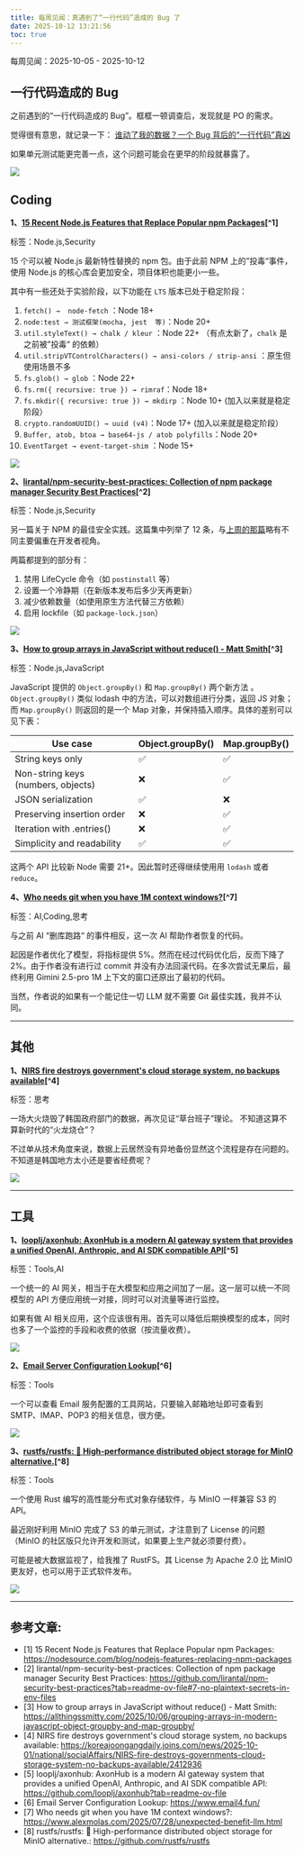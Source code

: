 ```yaml
---
title: 每周见闻：真遇到了“一行代码”造成的 Bug 了
date: 2025-10-12 13:21:56
toc: true
---
```


每周见闻：2025-10-05 - 2025-10-12

## 一行代码造成的 Bug

之前遇到的“一行代码造成的 Bug”。框框一顿调查后，发现就是 PO 的需求。

觉得很有意思，就记录一下：
[谁动了我的数据？一个 Bug 背后的“一行代码”真凶](https://konata9.github.io/article/q0kuswk4/)

如果单元测试能更完善一点，这个问题可能会在更早的阶段就暴露了。

![](https://raw.githubusercontent.com/Konata9/pic-base/main/pics/202510071549352.png)

## Coding
**1、[15 Recent Node.js Features that Replace Popular npm Packages](https://nodesource.com/blog/nodejs-features-replacing-npm-packages)[^1]**

标签：Node.js,Security

15 个可以被 Node.js 最新特性替换的 npm 包。由于此前 NPM 上的”投毒“事件，使用 Node.js 的核心库会更加安全，项目体积也能更小一些。

其中有一些还处于实验阶段，以下功能在 `LTS` 版本已处于稳定阶段：

1. `fetch() →  node-fetch` ：Node 18+
2. `node:test → 测试框架(mocha, jest  等)`：Node 20+ 
3. `util.styleText() → chalk / kleur` ：Node 22+ （有点太新了，`chalk` 是之前被”投毒“ 的依赖）
4. `util.stripVTControlCharacters() → ansi-colors / strip-ansi` ：原生但使用场景不多
5. `fs.glob() → glob` ：Node 22+ 
6. `fs.rm({ recursive: true }) → rimraf`：Node 18+
7. `fs.mkdir({ recursive: true }) → mkdirp` ：Node 10+ (加入以来就是稳定阶段）
8. `crypto.randomUUID() → uuid (v4)`：Node 17+ (加入以来就是稳定阶段）
9. `Buffer, atob, btoa → base64-js / atob polyfills`：Node 20+
10. `EventTarget → event-target-shim` ：Node 15+ 

![](https://images.ctfassets.net/hspc7zpa5cvq/6F0nBbgh1IqDHIKbZzwqhs/9c248deadad6ee386909e92203f4556f/15_Features.png)

**2、[lirantal/npm-security-best-practices: Collection of npm package manager Security Best Practices](https://github.com/lirantal/npm-security-best-practices?tab=readme-ov-file#7-no-plaintext-secrets-in-env-files)[^2]**

标签：Node.js,Security

另一篇关于 NPM 的最佳安全实践。这篇集中列举了 12 条，与[上周的那篇](https://konata9.github.io/weekly/2025/09/28/35-%E6%AF%8F%E5%91%A8%E8%A7%81%E9%97%BB-20250921_20250928/)略有不同主要偏重在开发者视角。

两篇都提到的部分有：

1. 禁用 LifeCycle 命令（如 `postinstall` 等）
2. 设置一个冷静期（在新版本发布后多少天再更新）
3. 减少依赖数量（如使用原生方法代替三方依赖）
4. 启用 lockfile（如 `package-lock.json`）

![](https://repository-images.githubusercontent.com/1068329305/d834eb95-ee0e-4b65-9b48-45f24be6fce8)

**3、[How to group arrays in JavaScript without reduce() - Matt Smith](https://allthingssmitty.com/2025/10/06/grouping-arrays-in-modern-javascript-object-groupby-and-map-groupby/)[^3]**

标签：Node.js,JavaScript

JavaScript 提供的 `Object.groupBy()` 和 `Map.groupBy()` 两个新方法 。
`Object.groupBy()` 类似 lodash 中的方法，可以对数组进行分类，返回 JS 对象；而 `Map.groupBy()` 则返回的是一个 Map 对象，并保持插入顺序。具体的差别可以见下表：

| Use case 	| Object.groupBy() 	| Map.groupBy() |
| --------- | ----------------- | ------------- |
| String keys only 	| ✅ 	| ✅ |
| Non-string keys (numbers, objects) 	| ❌ 	| ✅ |
| JSON serialization 	| ✅ 	| ❌ |
| Preserving insertion order 	| ❌ 	| ✅ |
| Iteration with .entries() 	| ❌ 	| ✅ |
| Simplicity and readability 	| ✅ 	| ✅ |

这两个 API 比较新 Node 需要 21+。因此暂时还得继续使用用 `lodash` 或者 `reduce`。

**4、[Who needs git when you have 1M context windows?](https://www.alexmolas.com/2025/07/28/unexpected-benefit-llm.html)[^7]**

标签：AI,Coding,思考

与之前 AI “删库跑路“ 的事件相反，这一次 AI 帮助作者恢复的代码。

起因是作者优化了模型，将指标提供 5%。然而在经过代码优化后，反而下降了 2%。由于作者没有进行过 commit 并没有办法回滚代码。在多次尝试无果后，最终利用 Gimini 2.5-pro 1M 上下文的窗口还原出了最初的代码。

当然，作者说的如果有一个能记住一切 LLM 就不需要 Git 最佳实践，我并不认同。

----

## 其他
**1、[NIRS fire destroys government's cloud storage system, no backups available](https://koreajoongangdaily.joins.com/news/2025-10-01/national/socialAffairs/NIRS-fire-destroys-governments-cloud-storage-system-no-backups-available/2412936)[^4]**

标签：思考

一场大火烧毁了韩国政府部门的数据，再次见证“草台班子”理论。 不知道这算不算新时代的“火龙烧仓”？

不过单从技术角度来说，数据上云居然没有异地备份显然这个流程是存在问题的。不知道是韩国地方太小还是要省经费呢？

![](https://raw.githubusercontent.com/Konata9/pic-base/main/pics/202510121328008.jpg)

----

## 工具
**1、[looplj/axonhub: AxonHub is a modern AI gateway system that provides a unified OpenAI, Anthropic, and AI SDK compatible API](https://github.com/looplj/axonhub?tab=readme-ov-file)[^5]**

标签：Tools,AI

一个统一的 AI 网关，相当于在大模型和应用之间加了一层。这一层可以统一不同模型的 API 方便应用统一对接，同时可以对流量等进行监控。

如果有做 AI 相关应用，这个应该很有用。首先可以降低后期换模型的成本，同时也多了一个监控的手段和收费的依据（按流量收费）。

![](https://github.com/looplj/axonhub/raw/unstable/docs/axonhub-architecture-light.svg)

**2、[Email Server Configuration Lookup](https://www.email4.fun/)[^6]**

标签：Tools

一个可以查看 Email 服务配置的工具网站，只要输入邮箱地址即可查看到 SMTP、IMAP、POP3 的相关信息，很方便。

![](https://raw.githubusercontent.com/Konata9/pic-base/main/pics/202510121330325.png)

**3、[rustfs/rustfs: 🚀 High-performance distributed object storage for MinIO  alternative.](https://github.com/rustfs/rustfs)[^8]**

标签：Tools

一个使用 Rust 编写的高性能分布式对象存储软件，与 MinIO 一样兼容 S3 的 API。

最近刚好利用 MinIO 完成了 S3 的单元测试，才注意到了 License 的问题（MinIO 的社区版只允许开发和测试，如果要上生产就必须要付费）。

可能是被大数据监视了，给我推了 RustFS。其 License 为 Apache 2.0 比 MinIO 更友好，也可以用于正式软件发布。

![](https://raw.githubusercontent.com/Konata9/pic-base/main/pics/202510121332570.png)

----

## 参考文章:
- [1] 15 Recent Node.js Features that Replace Popular npm Packages: https://nodesource.com/blog/nodejs-features-replacing-npm-packages
- [2] lirantal/npm-security-best-practices: Collection of npm package manager Security Best Practices: https://github.com/lirantal/npm-security-best-practices?tab=readme-ov-file#7-no-plaintext-secrets-in-env-files
- [3] How to group arrays in JavaScript without reduce() - Matt Smith: https://allthingssmitty.com/2025/10/06/grouping-arrays-in-modern-javascript-object-groupby-and-map-groupby/
- [4] NIRS fire destroys government's cloud storage system, no backups available: https://koreajoongangdaily.joins.com/news/2025-10-01/national/socialAffairs/NIRS-fire-destroys-governments-cloud-storage-system-no-backups-available/2412936
- [5] looplj/axonhub: AxonHub is a modern AI gateway system that provides a unified OpenAI, Anthropic, and AI SDK compatible API: https://github.com/looplj/axonhub?tab=readme-ov-file
- [6] Email Server Configuration Lookup: https://www.email4.fun/
- [7] Who needs git when you have 1M context windows?: https://www.alexmolas.com/2025/07/28/unexpected-benefit-llm.html
- [8] rustfs/rustfs: 🚀 High-performance distributed object storage for MinIO  alternative.: https://github.com/rustfs/rustfs